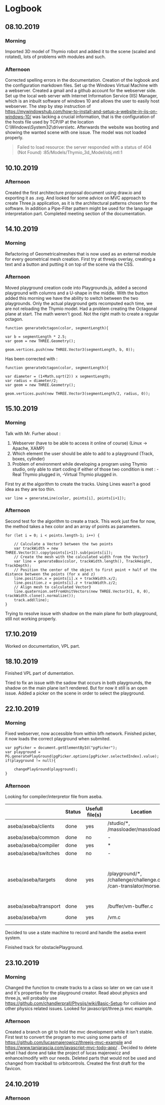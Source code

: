 # Logbook

## 08.10.2019

### Morning

Imported 3D model of Thymio robot and added it to the scene (scaled and rotated), lots of problems with modules and such.

### Afternoon

Corrected spelling errors in the documentation.
Creation of the logbook and the configuration markdown files.
Set up the Windows Virtual Machine with a webserver. Created a gmail and a github account for the webserver side. Set up the local web server with Internet Information Service (IIS) Manager, which is an inbuilt software of windows 10 and allows the user to easily host webserver. The step by step instruction of https://mywindowshub.com/how-to-install-and-setup-a-website-in-iis-on-windows-10/ was lacking a crucial information, that is the configuration of the hosts file used by TCP/IP at the location C:\Windows\System32\drivers\etc. Afterwards the website was booting and showing the wanted scene with one issue. The model was not loaded properly.
> Failed to load resource: the server responded with a status of 404 (Not Found) :85/Models/Thymio_3d_Model/obj.mtl:1

## 10.10.2019

### Afternoon

Created the first architecture proposal document using draw.io and exporting it as .svg. And looked for some advice on MVC approach to create Three.js application, as it is the architectural patterns chosen for the software. In addition a Pipe-Filter pattern might be used for the language interpretation part.
Completed meeting section of the documentation.


## 14.10.2019

### Morning

Refactoring of Geometricalmeshes that is now used as an external module for every geometrical mesh creation. First try at threejs overlay, creating a text and a button and putting it on top of the scene via the CSS.

### Afternoon

Moved playground creation code into Playgrounds.js, added a second playground with columns and a U-shape in the middle. With the button added this morning we have the ability to switch between the two playgrounds. Only the actual playground gets recomputed each time, we are not reloading the Thymio model.
Had a problem creating the Octagonal plane at start. The math weren't good.
Not the right math to create a regular octagon.

    function generateOctagon(color, segmentLength){

    var b = segmentLength * 2.5;
    var geom = new THREE.Geometry();

    geom.vertices.push(new THREE.Vector3(segmentLength, b, 0));
Has been corrected with :

    function generateOctagon(color, segmentLength){

    var diameter = (1+Math.sqrt(2)) x segmentLength;
    var radius = diameter/2;
    var geom = new THREE.Geometry();

    geom.vertices.push(new THREE.Vector3(segmentLength/2, radius, 0));


## 15.10.2019

### Morning

Talk with Mr. Furher about :
1. Webserver (have to be able to access it online of course) (Linux -> Apache, XAMP)
2. Which element the user should be able to add to a playground (Track, boxes, cylinder)
3. Problem of environment while developing a program using Thymio studio, only able to start coding if either of those two condition is met : -Real Thymio plugged in, -Virtual Thymio plugged in.

First try at the algorithm to create the tracks. Using Lines wasn't a good idea as they are too thin.

    var line = generateLine(color, points[i], points[i+1]);

### Afternoon

Second test for the algorithm to create a track. This work just fine for now, the method takes a hex color and an array of points as parameters.

    for (let i = 0; i < points.length-1; i++) {

        // Calculate a Vector3 between the two points
        var trackWidth = new THREE.Vector3().copy(points[i+1]).sub(points[i]);
        // Create the mesh with the calculated width from the Vector3
        var line = generateBox(color, trackWidth.length(), TrackHeight, TrackDepth);
        // Position the center of the object to first point + half of the distance between the points (for x and z)
        line.position.x = points[i].x + trackWidth.x/2;
        line.position.z = points[i].z + trackWidth.z/2;
        // Align mesh to calculated Vector3
        line.quaternion.setFromUnitVectors(new THREE.Vector3(1, 0, 0), trackWidth.clone().normalize());
        track.add(line);       
    }

Trying to resolve issue with shadow on the main plane for both playground, still not working properly. 

## 17.10.2019

Worked on documentation, VPL part.

## 18.10.2019

Finished VPL part of dumentation.

Tried to fix an issue with the sadow that occurs in both playgrounds, the shadow on the main plane isn't rendered. But for now it still is an open issue.
Added a picker on the scene in order to select the playground.

## 22.10.2019

### Morning

Fixed webserver, now accessible from within bfh network. Finished picker, it now loads the correct playground when submited.


    var pgPicker = document.getElementById("pgPicker");
    var playground = PG.generatePlayGround(pgPicker.options[pgPicker.selectedIndex].value);
    if(playground != null){

        changePlayGround(playground);
    }


### Afternoon

Looking for compiler/interpretor file from aseba.

|   | Status  | Usefull file(s)  | Location  | Description  |
|---|---|---|---|---|
| aseba/aseba/clients  | done  | yes  | /studio/*, /massloader/massloader.cpp  | aesleditor and vpl blocks, file loader  |
| aseba/aseba/common  | done  | no  | -  | -  |
| aseba/aseba/compiler  | done  | yes  | *  | Compiler/Lexer/Parser  |
| aseba/aseba/switches  | done  | no  | -  | -  |
| aseba/aseba/targets  | done  | yes  | /playground/*, /challenge/challenge.cpp, /can-translator/morse.c  | playground simulator and thymio description, view of thymio variables (maybe too old), morse code for hexadecimal  |
| aseba/aseba/transport  | done  | yes  | /buffer/vm-buffer.c  | ProcessIncEvent  |
| aseba/aseba/vm    | done  | yes  | /vm.c   | SetupEvent, EventAddress |

Decided to use a state machine to record and handle the aseba event system.

Finished track for obstaclePlayground.


## 23.10.2019

### Morning

Changed the function to create tracks to a class so later on we can use it and it's properties for the playground creator. Read about physics and three.js, will probably use https://github.com/chandlerprall/Physijs/wiki/Basic-Setup for collision and other physics related issues. Looked for javascript/three.js mvc example.

### Afternoon

Created a branch on git to hold the mvc development while it isn't stable. First test to convert the program to mvc using some parts of https://github.com/lucasmajerowicz/threejs-mvc-example and https://www.taniarascia.com/javascript-mvc-todo-app/ .
Decided to delete what I had done and take the project of lucas majerowicz and enhance/modify with our needs. Deleted parts that would not be used and changed from trackball to orbitcontrols.
Created the first draft for the favicon.

## 24.10.2019

### Afternoon

